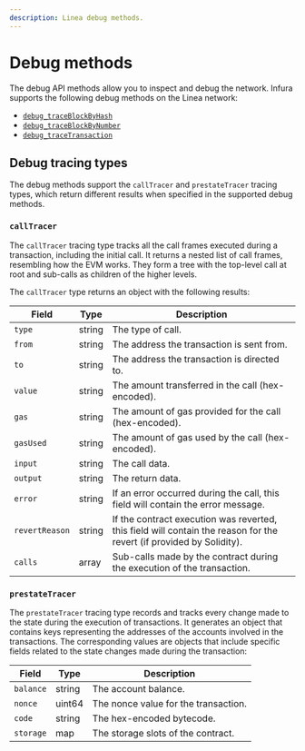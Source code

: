 ```yaml
---
description: Linea debug methods.
---
```


# Debug methods

The debug API methods allow you to inspect and debug the network. Infura supports the following debug methods on the
Linea network:

- [`debug_traceBlockByHash`](debug_traceblockbyhash.md)
- [`debug_traceBlockByNumber`](debug_traceblockbynumber.md)
- [`debug_traceTransaction`](debug_tracetransaction.md)

## Debug tracing types

The debug methods support the `callTracer` and `prestateTracer` tracing types, which return different results when specified
in the supported debug methods.

### `callTracer`

The `callTracer` tracing type tracks all the call frames executed during a transaction, including the initial call. It returns a nested list of call frames, resembling how the EVM works. They form a tree with the top-level call at root
and sub-calls as children of the higher levels.

The `callTracer` type returns an object with the following results:

| Field          | Type   | Description                                                                                                          |
| -------------- | ------ | -------------------------------------------------------------------------------------------------------------------- |
| `type`         | string | The type of call.                                                                                                    |
| `from`         | string | The address the transaction is sent from.                                                                            |
| `to`           | string | The address the transaction is directed to.                                                                          |
| `value`        | string | The amount transferred in the call (hex-encoded).                                                                    |
| `gas`          | string | The amount of gas provided for the call (hex-encoded).                                                               |
| `gasUsed`      | string | The amount of gas used by the call (hex-encoded).                                                                    |
| `input`        | string | The call data.                                                                                                       |
| `output`       | string | The return data.                                                                                                     |
| `error`        | string | If an error occurred during the call, this field will contain the error message.                                     |
| `revertReason` | string | If the contract execution was reverted, this field will contain the reason for the revert (if provided by Solidity). |
| `calls`        | array  | Sub-calls made by the contract during the execution of the transaction.                                              |

### `prestateTracer`

The `prestateTracer` tracing type records and tracks every change made to the state during the execution of transactions. It
generates an object that contains keys representing the addresses of the accounts involved in the transactions. The
corresponding values are objects that include specific fields related to the state changes made during the transaction:

| Field     | Type   | Description                          |
| --------- | ------ | ------------------------------------ |
| `balance` | string | The account balance.                 |
| `nonce`   | uint64 | The nonce value for the transaction. |
| `code`    | string | The hex-encoded bytecode.            |
| `storage` | map    | The storage slots of the contract.   |
